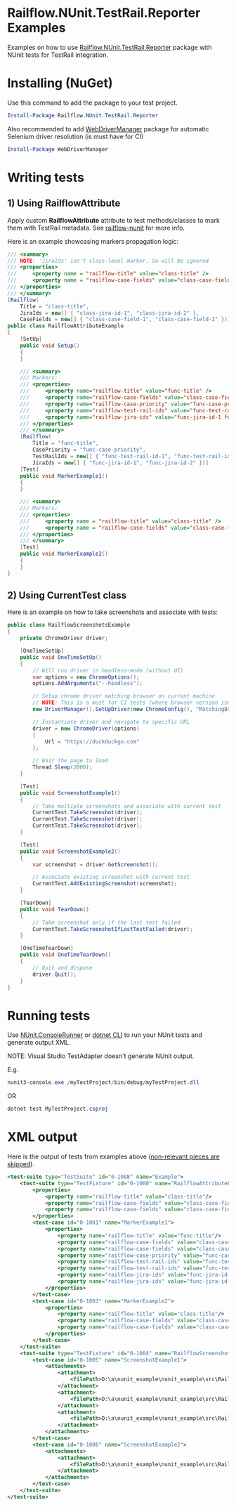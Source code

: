 # Railflow.NUnit.TestRail.Reporter Examples

Examples on how to use [Railflow.NUnit.TestRail.Reporter](https://www.nuget.org/packages/Railflow.NUnit.TestRail.Reporter/) package with NUnit tests for TestRail integration.



Installing (NuGet)
============

Use this command to add the package to your test project.

```powershell
Install-Package Railflow.NUnit.TestRail.Reporter
```

Also recommended to add [WebDriverManager](https://www.nuget.org/packages/WebDriverManager/) package for automatic Selenium driver resolution (is must have for CI)

```powershell
Install-Package WebDriverManager
```



Writing tests
=============



## 1) Using RailflowAttribute

Apply custom **RailflowAttribute** attribute to test methods/classes to mark them with TestRail metadata. See [railflow-nunit](https://github.com/railflow/railflow-nunit/blob/master/README.md) for more info.

Here is an example showcasing markers propagation logic:

```c#
/// <summary>
/// NOTE: 'JiraIds' isn't class-level marker. So will be ignored
/// <properties>
///     <property name = "railflow-title" value="class-title" />
///     <property name = "railflow-case-fields" value="class-case-field-1 class-case-field-2" />
/// </properties>
/// </summary>
[Railflow(
	Title = "class-title",
	JiraIds = new[] { "class-jira-id-1", "class-jira-id-2" },
	CaseFields = new[] { "class-case-field-1", "class-case-field-2" })]
public class RailflowAttributeExample
{
	[SetUp]
	public void Setup()
	{
	}

	/// <summary>
	/// Markers:
	/// <properties>
	///     <property name="railflow-title" value="func-title" />
	///     <property name="railflow-case-fields" value="class-case-field-1 class-case-field-2" />
	///     <property name="railflow-case-priority" value="func-case-priority" />
	///     <property name="railflow-test-rail-ids" value="func-test-rail-id-1 func-test-rail-id-2" />
	///     <property name="railflow-jira-ids" value="func-jira-id-1 func-jira-id-2" />
	/// </properties>
	/// </summary>
	[Railflow(
		Title = "func-title",
		CasePriority = "func-case-priority",
		TestRailIds = new[] { "func-test-rail-id-1", "func-test-rail-id-2" },
		JiraIds = new[] { "func-jira-id-1", "func-jira-id-2" })]
	[Test]
	public void MarkerExample1()
	{
	}

	/// <summary>
	/// Markers:
	/// <properties>
	///     <property name = "railflow-title" value="class-title" />
	///     <property name = "railflow-case-fields" value="class-case-field-1 class-case-field-2" />
	/// </properties>
	/// </summary>
	[Test]
	public void MarkerExample2()
	{
	}
}
```



## 2) Using CurrentTest class

Here is an example on how to take screenshots and associate with tests:

```c#
public class RailflowScreenshotsExample
{
	private ChromeDriver driver;

	[OneTimeSetUp]
	public void OneTimeSetUp()
	{
		// Will run driver in headless-mode (without UI)
		var options = new ChromeOptions();
		options.AddArguments("--headless");

		// Setup chrome driver matching browser on current machine
		// NOTE: This is a must for CI tests (where browser version isn't known upfront)
		new DriverManager().SetUpDriver(new ChromeConfig(), "MatchingBrowser");

		// Instantiate driver and navigate to specific URL
		driver = new ChromeDriver(options)
		{
			Url = "https://duckduckgo.com"
		};

		// Wait the page to load
		Thread.Sleep(2000);
	}

	[Test]
	public void ScreenshotExample1()
	{
		// Take multiple screenshots and associate with current test
		CurrentTest.TakeScreenshot(driver);
		CurrentTest.TakeScreenshot(driver);
		CurrentTest.TakeScreenshot(driver);
	}

	[Test]
	public void ScreenshotExample2()
	{
		var screenshot = driver.GetScreenshot();

		// Associate existing screenshot with current test
		CurrentTest.AddExistingScreenshot(screenshot);
	}

	[TearDown]
	public void TearDown()
	{
		// Take screenshot only if the last test failed
		CurrentTest.TakeScreenshotIfLastTestFailed(driver);
	}

	[OneTimeTearDown]
	public void OneTimeTearDown()
	{
		// Quit and dispose
		driver.Quit();
	}
}
```



Running tests
============

Use [NUnit.ConsoleRunner](https://www.nuget.org/packages/NUnit.ConsoleRunner/) or [dotnet CLI](https://docs.microsoft.com/en-us/dotnet/core/tools/dotnet-test) to run your NUnit tests and generate output XML.

NOTE: Visual Studio TestAdapter doesn't generate NUnit output.

E.g.

```powershell
nunit3-console.exe /myTestProject/bin/debug/myTestProject.dll
```

OR

```powershell
dotnet test MyTestProject.csproj
```



XML output
===========

Here is the output of tests from examples above (<u>non-relevant pieces are skipped</u>).

```xml
<test-suite type="TestSuite" id="0-1008" name="Example">
	<test-suite type="TestFixture" id="0-1000" name="RailflowAttributeExample">
		<properties>
			<property name="railflow-title" value="class-title"/>
			<property name="railflow-case-fields" value="class-case-field-1"/>
			<property name="railflow-case-fields" value="class-case-field-2"/>
		</properties>
		<test-case id="0-1001" name="MarkerExample1">
			<properties>
				<property name="railflow-title" value="func-title"/>
				<property name="railflow-case-fields" value="class-case-field-1"/>
				<property name="railflow-case-fields" value="class-case-field-2"/>
				<property name="railflow-case-priority" value="func-case-priority"/>
				<property name="railflow-test-rail-ids" value="func-test-rail-id-1"/>
				<property name="railflow-test-rail-ids" value="func-test-rail-id-2"/>
				<property name="railflow-jira-ids" value="func-jira-id-1"/>
				<property name="railflow-jira-ids" value="func-jira-id-2"/>
			</properties>
		</test-case>
		<test-case id="0-1003" name="MarkerExample2">
			<properties>
				<property name="railflow-title" value="class-title"/>
				<property name="railflow-case-fields" value="class-case-field-1"/>
				<property name="railflow-case-fields" value="class-case-field-2"/>
			</properties>
		</test-case>
	</test-suite>
	<test-suite type="TestFixture" id="0-1004" name="RailflowScreenshotsExample">
		<test-case id="0-1005" name="ScreenshotExample1">
			<attachments>
				<attachment>
					<filePath>D:\a\nunit_example\nunit_example\src\Railflow.NUnit.TestRail.Reporter.Example\Example\bin\Debug\net472\railflow-screenshots\test-run 2021-12-03-11-33-14\ScreenshotExample1-0.png</filePath>
				</attachment>
				<attachment>
					<filePath>D:\a\nunit_example\nunit_example\src\Railflow.NUnit.TestRail.Reporter.Example\Example\bin\Debug\net472\railflow-screenshots\test-run 2021-12-03-11-33-14\ScreenshotExample1-1.png</filePath>
				</attachment>
				<attachment>
					<filePath>D:\a\nunit_example\nunit_example\src\Railflow.NUnit.TestRail.Reporter.Example\Example\bin\Debug\net472\railflow-screenshots\test-run 2021-12-03-11-33-14\ScreenshotExample1-2.png</filePath>
				</attachment>
			</attachments>
		</test-case>
		<test-case id="0-1006" name="ScreenshotExample2">
			<attachments>
				<attachment>
					<filePath>D:\a\nunit_example\nunit_example\src\Railflow.NUnit.TestRail.Reporter.Example\Example\bin\Debug\net472\railflow-screenshots\test-run 2021-12-03-11-33-14\ScreenshotExample2-3.png</filePath>
				</attachment>
			</attachments>
		</test-case>
	</test-suite>
</test-suite>
```
